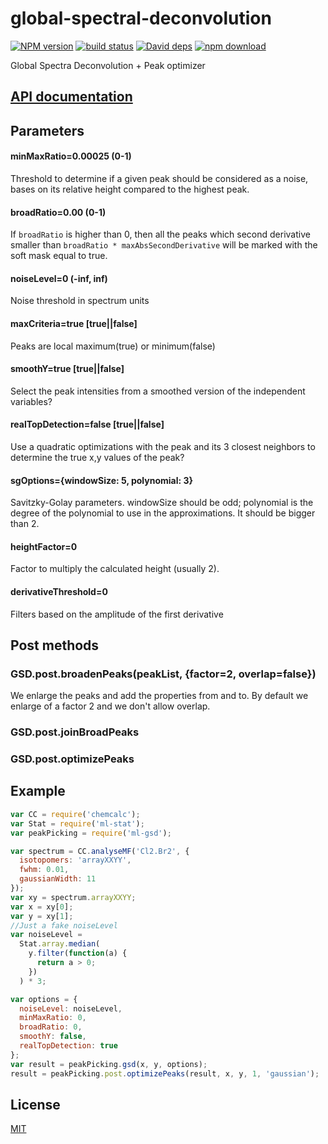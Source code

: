 # global-spectral-deconvolution

[![NPM version][npm-image]][npm-url]
[![build status][travis-image]][travis-url]
[![David deps][david-image]][david-url]
[![npm download][download-image]][download-url]

Global Spectra Deconvolution + Peak optimizer

## [API documentation](http://mljs.github.io/global-spectral-deconvolution/)

## Parameters

#### minMaxRatio=0.00025 (0-1)

Threshold to determine if a given peak should be considered as a noise, bases on its relative height compared to the highest peak.

#### broadRatio=0.00 (0-1)

If `broadRatio` is higher than 0, then all the peaks which second derivative smaller than `broadRatio * maxAbsSecondDerivative` will be marked with the soft mask equal to true.

#### noiseLevel=0 (-inf, inf)

Noise threshold in spectrum units

#### maxCriteria=true [true||false]

Peaks are local maximum(true) or minimum(false)

#### smoothY=true [true||false]

Select the peak intensities from a smoothed version of the independent variables?

#### realTopDetection=false [true||false]

Use a quadratic optimizations with the peak and its 3 closest neighbors to determine the true x,y values of the peak?

#### sgOptions={windowSize: 5, polynomial: 3}

Savitzky-Golay parameters. windowSize should be odd; polynomial is the degree of the polynomial to use in the approximations. It should be bigger than 2.

#### heightFactor=0

Factor to multiply the calculated height (usually 2).

#### derivativeThreshold=0

Filters based on the amplitude of the first derivative

## Post methods

### GSD.post.broadenPeaks(peakList, {factor=2, overlap=false})

We enlarge the peaks and add the properties from and to.
By default we enlarge of a factor 2 and we don't allow overlap.

### GSD.post.joinBroadPeaks

### GSD.post.optimizePeaks

## Example

```js
var CC = require('chemcalc');
var Stat = require('ml-stat');
var peakPicking = require('ml-gsd');

var spectrum = CC.analyseMF('Cl2.Br2', {
  isotopomers: 'arrayXXYY',
  fwhm: 0.01,
  gaussianWidth: 11
});
var xy = spectrum.arrayXXYY;
var x = xy[0];
var y = xy[1];
//Just a fake noiseLevel
var noiseLevel =
  Stat.array.median(
    y.filter(function(a) {
      return a > 0;
    })
  ) * 3;

var options = {
  noiseLevel: noiseLevel,
  minMaxRatio: 0,
  broadRatio: 0,
  smoothY: false,
  realTopDetection: true
};
var result = peakPicking.gsd(x, y, options);
result = peakPicking.post.optimizePeaks(result, x, y, 1, 'gaussian');
```

## License

[MIT](./LICENSE)

[npm-image]: https://img.shields.io/npm/v/ml-gsd.svg?style=flat-square
[npm-url]: https://npmjs.org/package/ml-gsd
[travis-image]: https://img.shields.io/travis/mljs/global-spectral-deconvolution/master.svg?style=flat-square
[travis-url]: https://travis-ci.org/mljs/global-spectral-deconvolution
[david-image]: https://img.shields.io/david/mljs/global-spectral-deconvolution.svg?style=flat-square
[david-url]: https://david-dm.org/mljs/global-spectral-deconvolution
[download-image]: https://img.shields.io/npm/dm/ml-gsd.svg?style=flat-square
[download-url]: https://npmjs.org/package/ml-gsd
